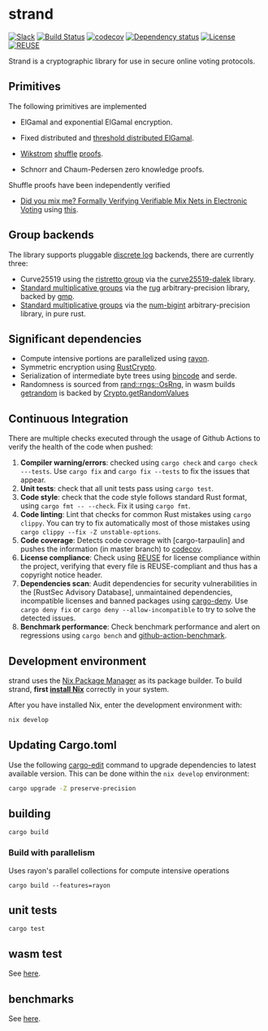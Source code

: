 <!--
SPDX-FileCopyrightText: 2022 David Ruescas <david@sequentech.io>
SPDX-FileCopyrightText: 2022 Eduardo Robles <edu@nsequentech.io>

SPDX-License-Identifier: AGPL-3.0-only
-->
# strand
[![Slack][slack-badge]][slack-link]
[![Build Status][build-badge]][build-link]
[![codecov][codecov-badge]][codecov-link]
[![Dependency status][dependencies-badge]][dependencies-link]
[![License][license-badge]][license-link]
[![REUSE][reuse-badge]][reuse-link]

Strand is a cryptographic library for use in secure online voting protocols. 

## Primitives

The following primitives are implemented

* ElGamal and exponential ElGamal encryption.

* Fixed distributed and [threshold distributed ElGamal](https://members.loria.fr/VCortier/files/Papers/WPES2013.pdf).

* [Wikstrom](http://www.csc.kth.se/~terelius/TeWi10Full.pdf) [shuffle](https://eprint.iacr.org/2011/168.pdf) [proofs](https://www.ifca.ai/fc17/voting/papers/voting17_HLKD17.pdf).

* Schnorr and Chaum-Pedersen zero knowledge proofs.

Shuffle proofs have been independently verified

* [Did you mix me? Formally Verifying Verifiable Mix Nets in Electronic Voting](https://eprint.iacr.org/2020/1114.pdf) using [this](https://github.com/nvotes/secure-e-voting-with-coq/tree/master/OCamlBraid).

## Group backends

The library supports pluggable [discrete log](https://en.wikipedia.org/wiki/Decisional_Diffie%E2%80%93Hellman_assumption) backends, there are currently three:

* Curve25519 using the [ristretto group](https://ristretto.group/) via the [curve25519-dalek](https://github.com/dalek-cryptography/curve25519-dalek) library.
* [Standard multiplicative groups](https://en.wikipedia.org/wiki/Schnorr_group) via the [rug](https://crates.io/crates/rug) arbitrary-precision library, backed by [gmp](https://gmplib.org/).
* [Standard multiplicative groups](https://en.wikipedia.org/wiki/Schnorr_group) via the [num-bigint](https://crates.io/crates/num-bigint) arbitrary-precision library, in pure rust.

## Significant dependencies

* Compute intensive portions are parallelized using [rayon](https://github.com/rayon-rs/rayon).
* Symmetric encryption using [RustCrypto](https://github.com/RustCrypto/block-ciphers).
* Serialization of intermediate byte trees using [bincode](https://crates.io/crates/bincode) and serde.
* Randomness is sourced from [rand::rngs::OsRng](https://docs.rs/rand/latest/rand/rngs/struct.OsRng.html), in wasm builds [getrandom](https://crates.io/crates/getrandom) is backed by [Crypto.getRandomValues](https://www.w3.org/TR/WebCryptoAPI/#Crypto-method-getRandomValues)

## Continuous Integration

There are multiple checks executed through the usage of Github Actions to verify
the health of the code when pushed:
1. **Compiler warning/errors**: checked using `cargo check` and 
`cargo check ---tests`. Use `cargo fix` and `cargo fix --tests` to fix the 
issues that appear.
2. **Unit tests**: check that all unit tests pass using `cargo test`.
3. **Code style**: check that the code style follows standard Rust format, using
`cargo fmt -- --check`. Fix it using `cargo fmt`.
4. **Code linting**: Lint that checks for common Rust mistakes using 
`cargo clippy`. You can try to fix automatically most of those mistakes using
`cargo clippy --fix -Z unstable-options`.
5. **Code coverage**: Detects code coverage with [cargo-tarpaulin] and pushes
the information (in master branch) to [codecov].
6. **License compliance**: Check using [REUSE] for license compliance within
the project, verifying that every file is REUSE-compliant and thus has a 
copyright notice header.
7. **Dependencies scan**: Audit dependencies for security vulnerabilities in the
[RustSec Advisory Database], unmaintained dependencies, incompatible licenses
and banned packages using [cargo-deny]. Use `cargo deny fix` or
`cargo deny --allow-incompatible` to try to solve the detected issues.
8. **Benchmark performance**: Check benchmark performance and alert on
regressions using `cargo bench` and [github-action-benchmark].

## Development environment

strand uses the [Nix Package Manager](https://nixos.org/) as its package
builder. To build strand, **first [install Nix](https://nixos.org/)** correctly
in your system.

After you have installed Nix, enter the development environment with:

```bash
nix develop
```

## Updating Cargo.toml

Use the following [cargo-edit] command to upgrade dependencies to latest
available version. This can be done within the `nix develop` environment:

```bash
cargo upgrade -Z preserve-precision
```

## building

```cargo build```

### Build with parallelism

Uses rayon's parallel collections for compute intensive operations

```cargo build --features=rayon```

## unit tests

```cargo test```

## wasm test

See [here](https://github.com/sequentech/strand/tree/main/src/wasm/test).

## benchmarks

See [here](https://github.com/sequentech/strand/tree/main/benches).

[cargo-deny]: https://github.com/EmbarkStudios/cargo-deny
[cargo-edit]: https://crates.io/crates/cargo-edit
[codecov]: https://codecov.io/
[REUSE]: https://reuse.software/
[tarpaulin]: https://github.com/xd009642/tarpaulin
[github-action-benchmark]: https://github.com/benchmark-action/github-action-benchmark

[slack-badge]: https://img.shields.io/badge/Join_us_on_Slack!-ort--talk-blue.svg?longCache=true&logo=slack
[slack-link]: https://join.slack.com/t/sequentech/shared_invite/zt-1bve9z0px-IF4Je04NJM8AEkCAcdBVWg

[build-badge]: https://github.com/sequentech/strand/workflows/CI/badge.svg?branch=master&event=push
[build-link]: https://github.com/sequentech/strand/actions?query=workflow%3ACI

[codecov-badge]: https://codecov.io/gh/sequentech/strand/branch/master/graph/badge.svg
[codecov-link]: https://codecov.io/

[dependencies-badge]: https://deps.rs/repo/github/sequentech/strand/status.svg
[dependencies-link]: https://deps.rs/repo/github/sequentech/strand

[license-badge]: https://img.shields.io/github/license/sequentech/strand?label=license
[license-link]: https://github.com/sequentech/strand/blob/master/LICENSE

[reuse-badge]: https://api.reuse.software/badge/github.com/sequentech/strand
[reuse-link]: https://api.reuse.software/info/github.com/sequentech/strand
